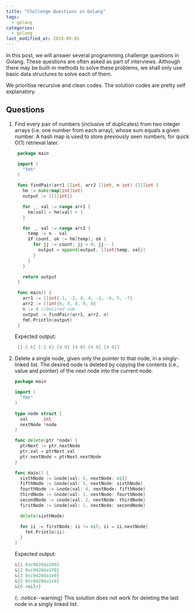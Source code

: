```yaml
---
title: "Challenge Questions in Golang"
tags: 
  - golang 
categories:
  - golang  
last_modified_at: 2018-09-05
---
```


In this post, we will answer several programming challenge questions in Golang. These questions are often asked as part of interviews. Although there may be built-in methods to solve these problems, we shall only use basic data structures to solve each of them.

We prioritise recursive and clean codes. The solution codes are pretty self explanatory.

## Questions 

1) Find every pair of numbers (inclusive of duplicates) from two integer arrays (i.e. one number from each array), whose sum equals a given number. A hash map is used to store previously seen numbers, for quick O(1) retrieval later.

   ```go
    package main

    import (
      "fmt"
    )

    func findPair(arr1 []int, arr2 []int, n int) [][]int {
      hm := make(map[int]int)
      output := [][]int{}

      for _, val := range arr1 {
        hm[val] = hm[val] + 1
      }

      for _, val := range arr2 {
        temp := n - val
        if count, ok := hm[temp]; ok {
          for jj := count; jj > 0; jj-- {
            output = append(output, []int{temp, val})
          }
        }
      }

      return output
    }

    func main() {
      arr1 := []int{-1, -2, 4, 4, -2, -6, 5, -7}
      arr2 := []int{6, 3, 4, 0, 0}
      n := 4 //Desired sum
      output := findPair(arr1, arr2, n)
      fmt.Println(output)
    }
   ```

   Expected output:

   ```go
    [[-2 6] [-2 6] [4 0] [4 0] [4 0] [4 0]]
   ```

1) Delete a single node, given only the pointer to that node, in a singly-linked list. The desired node is deleted by copying the contents (i.e., value and pointer) of the next node into the current node.

    ```go
    package main

    import (
      "fmt"
    )

    type node struct {
      val      int
      nextNode *node
    }

    func delete(ptr *node) {
      ptrNext := ptr.nextNode
      ptr.val = ptrNext.val
      ptr.nextNode = ptrNext.nextNode
    }

    func main() {
      sixthNode := &node{val: 6, nextNode: nil}
      fifthNode := &node{val: 5, nextNode: sixthNode}
      fourthNode := &node{val: 4, nextNode: fifthNode}
      thirdNode := &node{val: 3, nextNode: fourthNode}
      secondNode := &node{val: 2, nextNode: thirdNode}
      firstNode := &node{val: 1, nextNode: secondNode}

      delete(sixthNode)

      for ii := firstNode; ii != nil; ii = ii.nextNode{
        fmt.Println(ii)
      }
    }
    ```
    Expected output:
    ```go
    &{1 0xc04204a200}
    &{2 0xc04204a1f0}
    &{3 0xc04204a1e0}
    &{5 0xc04204a1c0}
    &{6 <nil>}
    ```
    {: .notice--warning}
    This solution does not work for deleting the last node in a singly linked list.
